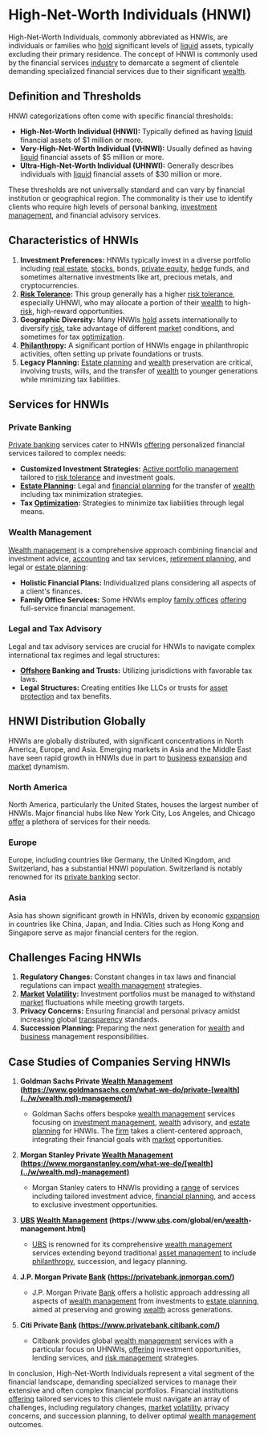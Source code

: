 # High-Net-Worth Individuals (HNWI)

High-Net-Worth Individuals, commonly abbreviated as HNWIs, are individuals or families who [hold](../h/hold.md) significant levels of [liquid](../l/liquid.md) assets, typically excluding their primary residence. The concept of HNWI is commonly used by the financial services [industry](../i/industry.md) to demarcate a segment of clientele demanding specialized financial services due to their significant [wealth](../w/wealth.md). 

## Definition and Thresholds

HNWI categorizations often come with specific financial thresholds:
- **High-Net-Worth Individual (HNWI):** Typically defined as having [liquid](../l/liquid.md) financial assets of $1 million or more.
- **Very-High-Net-Worth Individual (VHNWI):** Usually defined as having [liquid](../l/liquid.md) financial assets of $5 million or more.
- **Ultra-High-Net-Worth Individual (UHNWI):** Generally describes individuals with [liquid](../l/liquid.md) financial assets of $30 million or more.

These thresholds are not universally standard and can vary by financial institution or geographical region. The commonality is their use to identify clients who require high levels of personal banking, [investment management](../i/investment_management.md), and financial advisory services.

## Characteristics of HNWIs

1. **Investment Preferences:** HNWIs typically invest in a diverse portfolio including [real estate](../r/real_estate.md), [stocks](../s/stock.md), bonds, [private equity](../p/private_equity.md), [hedge](../h/hedge.md) funds, and sometimes alternative investments like art, precious metals, and cryptocurrencies.
2. **[Risk Tolerance](../r/risk_tolerance.md):** This group generally has a higher [risk tolerance](../r/risk_tolerance.md), especially UHNWI, who may allocate a portion of their [wealth](../w/wealth.md) to high-[risk](../r/risk.md), high-reward opportunities.
3. **Geographic Diversity:** Many HNWIs [hold](../h/hold.md) assets internationally to diversify [risk](../r/risk.md), take advantage of different [market](../m/market.md) conditions, and sometimes for tax [optimization](../o/optimization.md).
4. **[Philanthropy](../p/philanthropy.md):** A significant portion of HNWIs engage in philanthropic activities, often setting up private foundations or trusts.
5. **Legacy Planning:** [Estate planning](../e/estate_planning.md) and [wealth](../w/wealth.md) preservation are critical, involving trusts, wills, and the transfer of [wealth](../w/wealth.md) to younger generations while minimizing tax liabilities.

## Services for HNWIs

### Private Banking

[Private banking](../p/private_banking.md) services cater to HNWIs [offering](../o/offering.md) personalized financial services tailored to complex needs:
- **Customized Investment Strategies:** [Active portfolio management](../a/active_portfolio_management.md) tailored to [risk tolerance](../r/risk_tolerance.md) and investment goals.
- **[Estate Planning](../e/estate_planning.md):** Legal and [financial planning](../f/financial_planning.md) for the transfer of [wealth](../w/wealth.md) including tax minimization strategies.
- **Tax [Optimization](../o/optimization.md):** Strategies to minimize tax liabilities through legal means.
  
### Wealth Management

[Wealth management](../w/wealth_management.md) is a comprehensive approach combining financial and investment advice, [accounting](../a/accounting.md) and tax services, [retirement planning](../r/retirement_planning.md), and legal or [estate planning](../e/estate_planning.md):
- **Holistic Financial Plans:** Individualized plans considering all aspects of a client's finances.
- **Family Office Services:** Some HNWIs employ [family offices](../f/family_offices.md) [offering](../o/offering.md) full-service financial management.
  
### Legal and Tax Advisory

Legal and tax advisory services are crucial for HNWIs to navigate complex international tax regimes and legal structures:
- **[Offshore](../o/offshore.md) Banking and Trusts:** Utilizing jurisdictions with favorable tax laws.
- **Legal Structures:** Creating entities like LLCs or trusts for [asset protection](../a/asset_protection.md) and tax benefits.
  
## HNWI Distribution Globally

HNWIs are globally distributed, with significant concentrations in North America, Europe, and Asia. Emerging markets in Asia and the Middle East have seen rapid growth in HNWIs due in part to [business](../b/business.md) [expansion](../e/expansion.md) and [market](../m/market.md) dynamism.

### North America

North America, particularly the United States, houses the largest number of HNWIs. Major financial hubs like New York City, Los Angeles, and Chicago [offer](../o/offer.md) a plethora of services for their needs.

### Europe

Europe, including countries like Germany, the United Kingdom, and Switzerland, has a substantial HNWI population. Switzerland is notably renowned for its [private banking](../p/private_banking.md) sector.

### Asia

Asia has shown significant growth in HNWIs, driven by economic [expansion](../e/expansion.md) in countries like China, Japan, and India. Cities such as Hong Kong and Singapore serve as major financial centers for the region.

## Challenges Facing HNWIs

1. **Regulatory Changes:** Constant changes in tax laws and financial regulations can impact [wealth management](../w/wealth_management.md) strategies.
2. **[Market](../m/market.md) [Volatility](../v/volatility.md):** Investment portfolios must be managed to withstand [market](../m/market.md) fluctuations while meeting growth targets.
3. **Privacy Concerns:** Ensuring financial and personal privacy amidst increasing global [transparency](../t/transparency.md) standards.
4. **Succession Planning:** Preparing the next generation for [wealth](../w/wealth.md) and [business](../b/business.md) management responsibilities.
  
## Case Studies of Companies Serving HNWIs

1. **Goldman Sachs Private [Wealth Management](../w/wealth_management.md) (https://www.goldmansachs.com/what-we-do/private-[wealth](../w/wealth.md)-management/)**
   - Goldman Sachs offers bespoke [wealth management](../w/wealth_management.md) services focusing on [investment management](../i/investment_management.md), [wealth](../w/wealth.md) advisory, and [estate planning](../e/estate_planning.md) for HNWIs. The [firm](../f/firm.md) takes a client-centered approach, integrating their financial goals with [market](../m/market.md) opportunities.

2. **Morgan Stanley Private [Wealth Management](../w/wealth_management.md) (https://www.morganstanley.com/what-we-do/[wealth](../w/wealth.md)-management)**
   - Morgan Stanley caters to HNWIs providing a [range](../r/range.md) of services including tailored investment advice, [financial planning](../f/financial_planning.md), and access to exclusive investment opportunities.

3. **[UBS](../u/ubs.md) [Wealth Management](../w/wealth_management.md) (https://www.[ubs](../u/ubs.md).com/global/en/[wealth](../w/wealth.md)-management.html)**
   - [UBS](../u/ubs.md) is renowned for its comprehensive [wealth management](../w/wealth_management.md) services extending beyond traditional [asset management](../a/asset_management.md) to include [philanthropy](../p/philanthropy.md), succession, and legacy planning.

4. **J.P. Morgan Private [Bank](../b/bank.md) (https://privatebank.jpmorgan.com/)**
   - J.P. Morgan Private [Bank](../b/bank.md) offers a holistic approach addressing all aspects of [wealth management](../w/wealth_management.md) from investments to [estate planning](../e/estate_planning.md), aimed at preserving and growing [wealth](../w/wealth.md) across generations.

5. **Citi Private [Bank](../b/bank.md) (https://www.privatebank.citibank.com/)**
   - Citibank provides global [wealth management](../w/wealth_management.md) services with a particular focus on UHNWIs, [offering](../o/offering.md) investment opportunities, lending services, and [risk management](../r/risk_management.md) strategies.

In conclusion, High-Net-Worth Individuals represent a vital segment of the financial landscape, demanding specialized services to manage their extensive and often complex financial portfolios. Financial institutions [offering](../o/offering.md) tailored services to this clientele must navigate an array of challenges, including regulatory changes, [market](../m/market.md) [volatility](../v/volatility.md), privacy concerns, and succession planning, to deliver optimal [wealth management](../w/wealth_management.md) outcomes.